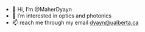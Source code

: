 - 👋 Hi, I’m @MaherDyayn
- 👀 I’m interested in optics and photonics
- 📫 reach me through my email dyayn@ualberta.ca

<!---
MaherDyayn/MaherDyayn is a ✨ special ✨ repository because its `README.md` (this file) appears on your GitHub profile.
You can click the Preview link to take a look at your changes.
--->
